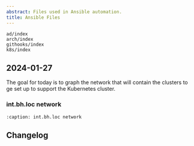 ```yaml
---
abstract: Files used in Ansible automation.
title: Ansible Files
---
```


```{toctree}
ad/index
arch/index
githooks/index
k8s/index
```

## 2024-01-27

The goal for today is to graph the network that will contain the clusters
to ge set up to support the Kubernetes cluster.

### int.bh.loc network

```{graphviz} /_static/dot/network.dot
:caption: int.bh.loc network
```

## Changelog

```{git_changelog}
```
